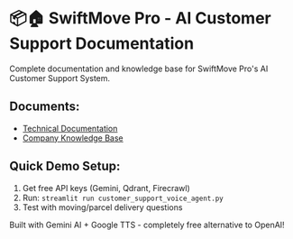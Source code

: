 # 📦🏠 SwiftMove Pro - AI Customer Support Documentation

Complete documentation and knowledge base for SwiftMove Pro's AI Customer Support System.

## Documents:
- [Technical Documentation](./SwiftMove_Pro_AI_Customer_Support_Documentation.md)
- [Company Knowledge Base](./SwiftMove_Pro_Knowledge_Base.md)

## Quick Demo Setup:
1. Get free API keys (Gemini, Qdrant, Firecrawl)
2. Run: `streamlit run customer_support_voice_agent.py`
3. Test with moving/parcel delivery questions

Built with Gemini AI + Google TTS - completely free alternative to OpenAI!
